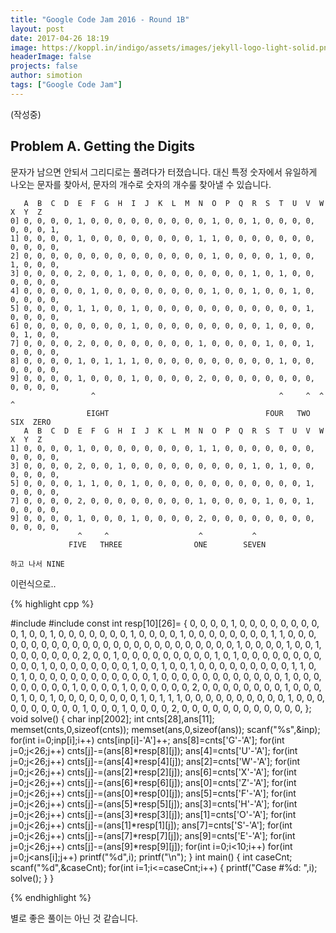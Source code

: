 ```yaml
---
title: "Google Code Jam 2016 - Round 1B"
layout: post
date: 2017-04-26 18:19
image: https://koppl.in/indigo/assets/images/jekyll-logo-light-solid.png
headerImage: false
projects: false
author: simotion
tags: ["Google Code Jam"]
---
```


(작성중)

## Problem A. Getting the Digits

문자가 남으면 안되서 그리디로는 풀려다가 터졌습니다. 대신 특정 숫자에서 유일하게 나오는 문자를 찾아서, 문자의 개수로 숫자의 개수룰 찾아낼 수 있습니다.

```
   A  B  C  D  E  F  G  H  I  J  K  L  M  N  O  P  Q  R  S  T  U  V  W  X  Y  Z
0] 0, 0, 0, 0, 1, 0, 0, 0, 0, 0, 0, 0, 0, 0, 1, 0, 0, 1, 0, 0, 0, 0, 0, 0, 0, 1,
1] 0, 0, 0, 0, 1, 0, 0, 0, 0, 0, 0, 0, 0, 1, 1, 0, 0, 0, 0, 0, 0, 0, 0, 0, 0, 0,
2] 0, 0, 0, 0, 0, 0, 0, 0, 0, 0, 0, 0, 0, 0, 1, 0, 0, 0, 0, 1, 0, 0, 1, 0, 0, 0,
3] 0, 0, 0, 0, 2, 0, 0, 1, 0, 0, 0, 0, 0, 0, 0, 0, 0, 1, 0, 1, 0, 0, 0, 0, 0, 0,
4] 0, 0, 0, 0, 0, 1, 0, 0, 0, 0, 0, 0, 0, 0, 1, 0, 0, 1, 0, 0, 1, 0, 0, 0, 0, 0,
5] 0, 0, 0, 0, 1, 1, 0, 0, 1, 0, 0, 0, 0, 0, 0, 0, 0, 0, 0, 0, 0, 1, 0, 0, 0, 0,
6] 0, 0, 0, 0, 0, 0, 0, 0, 1, 0, 0, 0, 0, 0, 0, 0, 0, 0, 1, 0, 0, 0, 0, 1, 0, 0,
7] 0, 0, 0, 0, 2, 0, 0, 0, 0, 0, 0, 0, 0, 1, 0, 0, 0, 0, 1, 0, 0, 1, 0, 0, 0, 0,
8] 0, 0, 0, 0, 1, 0, 1, 1, 1, 0, 0, 0, 0, 0, 0, 0, 0, 0, 0, 1, 0, 0, 0, 0, 0, 0,
9] 0, 0, 0, 0, 1, 0, 0, 0, 1, 0, 0, 0, 0, 2, 0, 0, 0, 0, 0, 0, 0, 0, 0, 0, 0, 0,
                  ^                                         ^     ^  ^     ^
                 EIGHT                                   FOUR   TWO SIX  ZERO
   A  B  C  D  E  F  G  H  I  J  K  L  M  N  O  P  Q  R  S  T  U  V  W  X  Y  Z
1] 0, 0, 0, 0, 1, 0, 0, 0, 0, 0, 0, 0, 0, 1, 1, 0, 0, 0, 0, 0, 0, 0, 0, 0, 0, 0,
3] 0, 0, 0, 0, 2, 0, 0, 1, 0, 0, 0, 0, 0, 0, 0, 0, 0, 1, 0, 1, 0, 0, 0, 0, 0, 0,
5] 0, 0, 0, 0, 1, 1, 0, 0, 1, 0, 0, 0, 0, 0, 0, 0, 0, 0, 0, 0, 0, 1, 0, 0, 0, 0,
7] 0, 0, 0, 0, 2, 0, 0, 0, 0, 0, 0, 0, 0, 1, 0, 0, 0, 0, 1, 0, 0, 1, 0, 0, 0, 0,
9] 0, 0, 0, 0, 1, 0, 0, 0, 1, 0, 0, 0, 0, 2, 0, 0, 0, 0, 0, 0, 0, 0, 0, 0, 0, 0,
               ^     ^                    ^           ^
             FIVE   THREE                ONE        SEVEN

하고 나서 NINE
```
이런식으로..

{% highlight cpp %}

#include <cstdio>
#include <cstring>
const int resp[10][26]= {
    0, 0, 0, 0, 1, 0, 0, 0, 0, 0, 0, 0, 0, 0, 1, 0, 0, 1, 0, 0, 0, 0, 0, 0, 0, 1,
    0, 0, 0, 0, 1, 0, 0, 0, 0, 0, 0, 0, 0, 1, 1, 0, 0, 0, 0, 0, 0, 0, 0, 0, 0, 0,
    0, 0, 0, 0, 0, 0, 0, 0, 0, 0, 0, 0, 0, 0, 1, 0, 0, 0, 0, 1, 0, 0, 1, 0, 0, 0,
    0, 0, 0, 0, 2, 0, 0, 1, 0, 0, 0, 0, 0, 0, 0, 0, 0, 1, 0, 1, 0, 0, 0, 0, 0, 0,
    0, 0, 0, 0, 0, 1, 0, 0, 0, 0, 0, 0, 0, 0, 1, 0, 0, 1, 0, 0, 1, 0, 0, 0, 0, 0,
    0, 0, 0, 0, 1, 1, 0, 0, 1, 0, 0, 0, 0, 0, 0, 0, 0, 0, 0, 0, 0, 1, 0, 0, 0, 0,
    0, 0, 0, 0, 0, 0, 0, 0, 1, 0, 0, 0, 0, 0, 0, 0, 0, 0, 1, 0, 0, 0, 0, 1, 0, 0,
    0, 0, 0, 0, 2, 0, 0, 0, 0, 0, 0, 0, 0, 1, 0, 0, 0, 0, 1, 0, 0, 1, 0, 0, 0, 0,
    0, 0, 0, 0, 1, 0, 1, 1, 1, 0, 0, 0, 0, 0, 0, 0, 0, 0, 0, 1, 0, 0, 0, 0, 0, 0,
    0, 0, 0, 0, 1, 0, 0, 0, 1, 0, 0, 0, 0, 2, 0, 0, 0, 0, 0, 0, 0, 0, 0, 0, 0, 0,
};
void solve() {
    char inp[2002];
    int cnts[28],ans[11];
    memset(cnts,0,sizeof(cnts));
    memset(ans,0,sizeof(ans));
    scanf("%s",&inp);
    for(int i=0;inp[i];i++) cnts[inp[i]-'A']++;
    ans[8]=cnts['G'-'A'];
    for(int j=0;j<26;j++) cnts[j]-=(ans[8]*resp[8][j]);
    ans[4]=cnts['U'-'A'];
    for(int j=0;j<26;j++) cnts[j]-=(ans[4]*resp[4][j]);
    ans[2]=cnts['W'-'A'];
    for(int j=0;j<26;j++) cnts[j]-=(ans[2]*resp[2][j]);
    ans[6]=cnts['X'-'A'];
    for(int j=0;j<26;j++) cnts[j]-=(ans[6]*resp[6][j]);
    ans[0]=cnts['Z'-'A'];
    for(int j=0;j<26;j++) cnts[j]-=(ans[0]*resp[0][j]);
    ans[5]=cnts['F'-'A'];
    for(int j=0;j<26;j++) cnts[j]-=(ans[5]*resp[5][j]);
    ans[3]=cnts['H'-'A'];
    for(int j=0;j<26;j++) cnts[j]-=(ans[3]*resp[3][j]);
    ans[1]=cnts['O'-'A'];
    for(int j=0;j<26;j++) cnts[j]-=(ans[1]*resp[1][j]);
    ans[7]=cnts['S'-'A'];
    for(int j=0;j<26;j++) cnts[j]-=(ans[7]*resp[7][j]);
    ans[9]=cnts['E'-'A'];
    for(int j=0;j<26;j++) cnts[j]-=(ans[9]*resp[9][j]);
    for(int i=0;i<10;i++) for(int j=0;j<ans[i];j++) printf("%d",i);
    printf("\n");
}
int main() {
    int caseCnt;
    scanf("%d",&caseCnt);
    for(int i=1;i<=caseCnt;i++) {
        printf("Case #%d: ",i);
        solve();
    }
}

{% endhighlight %}

별로 좋은 풀이는 아닌 것 같습니다.
